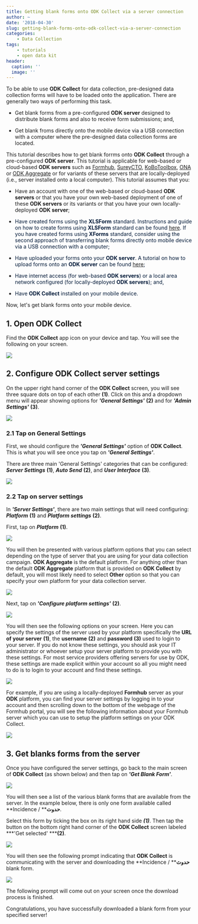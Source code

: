 ```yaml
---
title: Getting blank forms onto ODK Collect via a server connection
author: ~
date: '2018-04-30'
slug: getting-blank-forms-onto-odk-collect-via-a-server-connection
categories:
    - Data Collection
tags:
    - tutorials
    - open data kit
header:
  caption: ''
  image: ''
---
```


To be able to use **ODK Collect** for data collection, pre-designed data collection forms will have to be loaded onto the application. There are generally two ways of performing this task.

* Get blank forms from a pre-configured **ODK server** designed to distribute blank forms and also to receive form submissions; and,

* Get blank froms directly onto the mobile device via a USB connection with a computer where the pre-designed data collection forms are located.

This tutorial describes how to get blank forrms onto **ODK Collect** through a pre-configured **ODK server**. This tutorial is applicable for web-based or cloud-based **ODK servers** such as <a href="https://formhub.org" target="_blank">Formhub</a>, <a href="http://www.surveycto.com/index.html" target="_blank">SureyCTO</a>, <a href="http://www.kobotoolbox.org" target="_blank">KoBoToolbox</a>, <a href="https://ona.io" target="_blank">ONA</a> or <a href="https://opendatakit.org/use/aggregate/" target="_blank">ODK Aggregate</a> or for variants of these servers that are locally-deployed (i.e., server installed onto a local computer). This tutorial assumes that you:

* Have an account with one of the web-based or cloud-based **ODK servers** or that you have your own web-based deployment of one of these **ODK servers** or its variants or that you have your own locally-deployed **ODK server**;

* <span style="color: rgb(1,24,55)">Have created forms using the </span><span style="color: rgb(1,24,55)">**XLSForm**</span><span style="color: rgb(1,24,55)"> standard. Instructions and guide on how to create forms using </span><span style="color: rgb(1,24,55)">**XLSForm**</span><span style="color: rgb(1,24,55)"> standard can be found </span><span style="color: rgb(142,190,218)"><a href="http://xlsform.org/">here</a></span><span style="color: rgb(1,24,55)">. If you have created forms using </span><span style="color: rgb(1,24,55)">**XForms**</span><span style="color: rgb(1,24,55)"> standard, consider using the second approach of transferring blank forms directly onto mobile device via a USB connection with a computer;</span>

* <span style="color: rgb(1,24,55)">Have uploaded your forms onto your </span><span style="color: rgb(1,24,55)">**ODK server**</span><span style="color: rgb(1,24,55)">. A tutorial on how to upload forms onto an </span><span style="color: rgb(1,24,55)">**ODK server**</span><span style="color: rgb(1,24,55)"> can be found </span><span style="color: rgb(1,24,55)"><a href="http://sudan.validmeasures.org/publishing-forms-onto-formhub-local-server/" target="_blank">here</a></span><span style="color: rgb(1,24,55)">;</span>

* <span style="color: rgb(1,24,55)">Have internet access (for web-based </span><span style="color: rgb(1,24,55)">**ODK servers**</span><span style="color: rgb(1,24,55)">) or a local area network configured (for locally-deployed </span><span style="color: rgb(1,24,55)">**ODK servers**</span><span style="color: rgb(1,24,55)">); and,</span>

* <span style="color: rgb(1,24,55)">Have </span><span style="color: rgb(1,24,55)">**ODK Collect**</span><span style="color: rgb(1,24,55)"> installed on your mobile device. </span>

Now, let's get blank forms onto your mobile device.

## 1. Open ODK Collect
Find the **ODK Collect** app icon on your device and tap. You will see the following on your screen.
<br />

<img src="/img/tutorials/open-odk-collect.png" />
<br />

## 2. Configure ODK Collect server settings
On the upper right hand corner of the **ODK Collect** screen, you will see three square dots on top of each other **(1)**. Click on this and a dropdown menu will appear showing options for ***'General Settings'*** **(2)** and for ***'Admin Settings'*** **(3)**.
<br />

<img src="/img/tutorials/configure-odk-collect-server-settings.png" />

### 2.1 Tap on General Settings
First, we should configure the ***'General Settings'*** option of **ODK Collect**. This is what you will see once you tap on ***'General Settings'***.

There are three main 'General Settings' categories that can be configured: ***Server Settings*** **(1)**, ***Auto Send*** **(2)**, and ***User Interface*** **(3)**.
<br />

<img src="/img/tutorials/tap-on-general-settings.png" />
<br />

### 2.2 Tap on server settings
In ***'Server Settings'***, there are two main settings that will need configuring: ***Platform*** **(1)** and ***Platform settings*** **(2)**.

First, tap on ***Platform*** **(1)**.
<br />

<img src="/img/tutorials/tap-on-server-settings.png" />
<br />

You will then be presented with various platform options that you can select depending on the type of server that you are using for your data collection campaign. **ODK Aggregate** is the default platform. For anything other than the default **ODK Aggregate** platform that is provided on **ODK Collect** by default, you will most likely need to select **Other** option so that you can specify your own platform for your data collection server.
<br />

<img src="/img/tutorials/7893044c-9d57-4395-8b68-853ed56bebf5.png" />
<br />

Next, tap on ***'Configure platform settings'*** **(2)**.
<br />

<img src="/img/tutorials/7298b62a-d734-49a9-b1b6-8f0d6d4baeb6.png" />
<br />

You will then see the following options on your screen. Here you can specify the settings of the server used by your platform specifically the **URL of your server** **(1)**, the **username** **(2)** and **password** **(3)** used to login to your server. If you do not know these settings, you should ask your IT administrator or whoever setup your server platform to provide you with these settings. For most service providers offering servers for use by ODK, these settings are made explicit within your account so all you might need to do is to login to your account and find these settings.
<br />

<img src="/img/tutorials/bb41af04-0c2d-4a35-873d-65783400301e.png" />
<br />

For example, if you are using a locally-deployed **Formhub** server as your **ODK** platform, you can find your server settings by logging in to your account and then scrolling down to the bottom of the webpage of the Formhub portal, you will see the following information about your Formhub server which you can use to setup the platform settings on your ODK Collect.
<br />

<img src="/img/tutorials/0f69dcbf-841f-4fcf-a113-b010e4bc7016.png" />
<br />

## 3. Get blanks forms from the server
Once you have configured the server settings, go back to the main screen of **ODK Collect** (as shown below) and then tap on ***'Get Blank Form'***.
<br />

<img src="/img/tutorials/get-blanks-forms-from-the-server.png" />
<br />

You will then see a list of the various blank forms that are available from the server. In the example below, there is only one form available called **Incidence / ****حدوث**.

Select this form by ticking the box on its right hand side ***(1)***. Then tap the button on the bottom right hand corner of the **ODK Collect** screen labeled ***'Get selected' *****(2)**.
<br />

<img src="/img/tutorials/3bbba33a-8611-48ea-b4a9-a6f4b5220f1e.png" />
<br />

You will then see the following prompt indicating that **ODK Collect** is communicating with the server and downloading the **Incidence / ****حدوث** blank form.
<br />

<img src="/img/tutorials/f1845190-e09f-42ff-98c8-88e7154c90bc.png" />
<br />

The following prompt will come out on your screen once the download process is finished.

Congratulations, you have successfully downloaded a blank form from your specified server!
<br />

